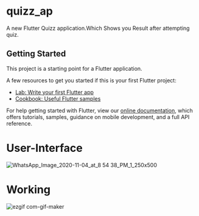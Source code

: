 # quizz_ap

A new Flutter Quizz application.Which Shows you Result after attempting quiz.

## Getting Started

This project is a starting point for a Flutter application.

A few resources to get you started if this is your first Flutter project:

- [Lab: Write your first Flutter app](https://flutter.dev/docs/get-started/codelab)
- [Cookbook: Useful Flutter samples](https://flutter.dev/docs/cookbook)

For help getting started with Flutter, view our
[online documentation](https://flutter.dev/docs), which offers tutorials,
samples, guidance on mobile development, and a full API reference.

# User-Interface
![WhatsApp_Image_2020-11-04_at_8 54 38_PM_1_250x500](https://user-images.githubusercontent.com/73393935/98136051-51474700-1ee2-11eb-93e2-b2f5dd517392.jpeg)

# Working

![ezgif com-gif-maker](https://user-images.githubusercontent.com/73393935/98137002-548f0280-1ee3-11eb-872a-ccc7e11ab940.gif)

